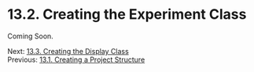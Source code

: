 # 13.2. Creating the Experiment Class

Coming Soon.

Next: [13.3. Creating the Display Class](13.3.%20Creating%20the%20Display%20class.md)<br>
Previous: [13.1. Creating a Project Structure](13.1.%20Creating%20a%20Project%20Structure.md)